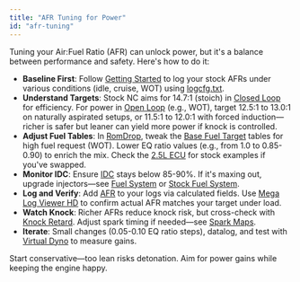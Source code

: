 ```yaml
---
title: "AFR Tuning for Power"
id: "afr-tuning"
---
```


Tuning your Air:Fuel Ratio (AFR) can unlock power, but it's a balance between performance and safety. Here's how to do it:

* **Baseline First**: Follow [Getting Started](/tuning/getting-started) to log your stock AFRs under various conditions (idle, cruise, WOT) using [logcfg.txt](/data-logging/logcfg-txt).
* **Understand Targets**: Stock NC aims for 14.7:1 (stoich) in [Closed Loop](/glossary#cl) for efficiency. For power in [Open Loop](/glossary#ol) (e.g., WOT), target 12.5:1 to 13.0:1 on naturally aspirated setups, or 11.5:1 to 12.0:1 with forced induction—richer is safer but leaner can yield more power if knock is controlled.
* **Adjust Fuel Tables**: In [RomDrop](/tools-of-the-trade/romdrop), tweak the [Base Fuel Target](/nc-ecu-knowledge-base/base-fuel-target) tables for high fuel request (WOT). Lower EQ ratio values (e.g., from 1.0 to 0.85-0.90) to enrich the mix. Check the [2.5L ECU](/25l-l5-ve-knowledge-base/25l-ecu#fuel-closed-loop) for stock examples if you've swapped.
* **Monitor IDC**: Ensure [IDC](/glossary#idc) stays below 85-90%. If it's maxing out, upgrade injectors—see [Fuel System](/25l-l5-ve-knowledge-base/fuel-system) or [Stock Fuel System](/nc-platform-knowledge-base/stock-fuel-system).
* **Log and Verify**: Add [AFR](/data-logging/calculated-fields#afr) to your logs via calculated fields. Use [Mega Log Viewer HD](/tools-of-the-trade/mega-log-viewer-hd) to confirm actual AFR matches your target under load.
* **Watch Knock**: Richer AFRs reduce knock risk, but cross-check with [Knock Retard](/25l-l5-ve-knowledge-base/25l-ecu#spark-correction---knock-retard). Adjust spark timing if needed—see [Spark Maps](/nc-ecu-knowledge-base/spark-maps).
* **Iterate**: Small changes (0.05-0.10 EQ ratio steps), datalog, and test with [Virtual Dyno](/tools-of-the-trade/virtual-dyno) to measure gains.

Start conservative—too lean risks detonation. Aim for power gains while keeping the engine happy.
